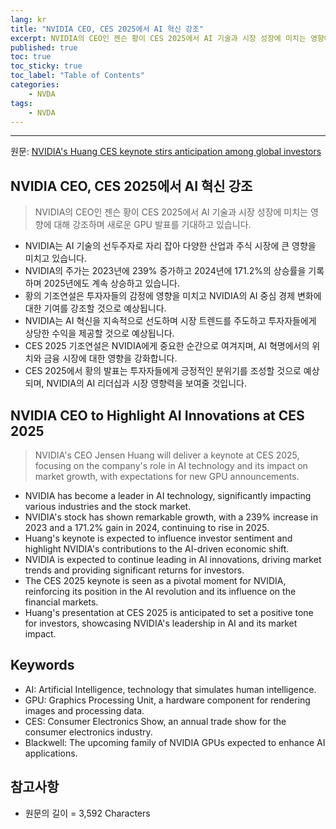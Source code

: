 ```yaml
---
lang: kr
title: "NVIDIA CEO, CES 2025에서 AI 혁신 강조"
excerpt: NVIDIA의 CEO인 젠슨 황이 CES 2025에서 AI 기술과 시장 성장에 미치는 영향에 대해 강조하며 새로운 GPU 발표를 기대하고 있습니다.
published: true
toc: true
toc_sticky: true
toc_label: "Table of Contents"
categories:
    - NVDA
tags:
    - NVDA
---
```


---

  원문: [NVIDIA's Huang CES keynote stirs anticipation among global investors](https://www.investing.com/news/stock-market-news/nvidias-huang-ces-keynote-stirs-anticipation-among-global-investors-93CH-3797181)

## NVIDIA CEO, CES 2025에서 AI 혁신 강조

> NVIDIA의 CEO인 젠슨 황이 CES 2025에서 AI 기술과 시장 성장에 미치는 영향에 대해 강조하며 새로운 GPU 발표를 기대하고 있습니다.


- NVIDIA는 AI 기술의 선두주자로 자리 잡아 다양한 산업과 주식 시장에 큰 영향을 미치고 있습니다.
- NVIDIA의 주가는 2023년에 239% 증가하고 2024년에 171.2%의 상승률을 기록하며 2025년에도 계속 상승하고 있습니다.
- 황의 기조연설은 투자자들의 감정에 영향을 미치고 NVIDIA의 AI 중심 경제 변화에 대한 기여를 강조할 것으로 예상됩니다.
- NVIDIA는 AI 혁신을 지속적으로 선도하며 시장 트렌드를 주도하고 투자자들에게 상당한 수익을 제공할 것으로 예상됩니다.
- CES 2025 기조연설은 NVIDIA에게 중요한 순간으로 여겨지며, AI 혁명에서의 위치와 금융 시장에 대한 영향을 강화합니다.
- CES 2025에서 황의 발표는 투자자들에게 긍정적인 분위기를 조성할 것으로 예상되며, NVIDIA의 AI 리더십과 시장 영향력을 보여줄 것입니다.

## NVIDIA CEO to Highlight AI Innovations at CES 2025

> NVIDIA's CEO Jensen Huang will deliver a keynote at CES 2025, focusing on the company's role in AI technology and its impact on market growth, with expectations for new GPU announcements.


- NVIDIA has become a leader in AI technology, significantly impacting various industries and the stock market.
- NVIDIA's stock has shown remarkable growth, with a 239% increase in 2023 and a 171.2% gain in 2024, continuing to rise in 2025.
- Huang's keynote is expected to influence investor sentiment and highlight NVIDIA's contributions to the AI-driven economic shift.
- NVIDIA is expected to continue leading in AI innovations, driving market trends and providing significant returns for investors.
- The CES 2025 keynote is seen as a pivotal moment for NVIDIA, reinforcing its position in the AI revolution and its influence on the financial markets.
- Huang's presentation at CES 2025 is anticipated to set a positive tone for investors, showcasing NVIDIA's leadership in AI and its market impact.

## Keywords

- AI: Artificial Intelligence, technology that simulates human intelligence.
- GPU: Graphics Processing Unit, a hardware component for rendering images and processing data.
- CES: Consumer Electronics Show, an annual trade show for the consumer electronics industry.
- Blackwell: The upcoming family of NVIDIA GPUs expected to enhance AI applications.

## 참고사항

- 원문의 길이 = 3,592 Characters

